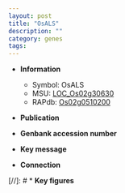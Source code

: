 ```yaml
---
layout: post
title: "OsALS"
description: ""
category: genes
tags: 
---
```


* **Information**  
    + Symbol: OsALS  
    + MSU: [LOC_Os02g30630](http://rice.uga.edu/cgi-bin/ORF_infopage.cgi?orf=LOC_Os02g30630)  
    + RAPdb: [Os02g0510200](http://rapdb.dna.affrc.go.jp/viewer/gbrowse_details/irgsp1?name=Os02g0510200)  

* **Publication**  

* **Genbank accession number**  

* **Key message**  

* **Connection**  

[//]: # * **Key figures**  


